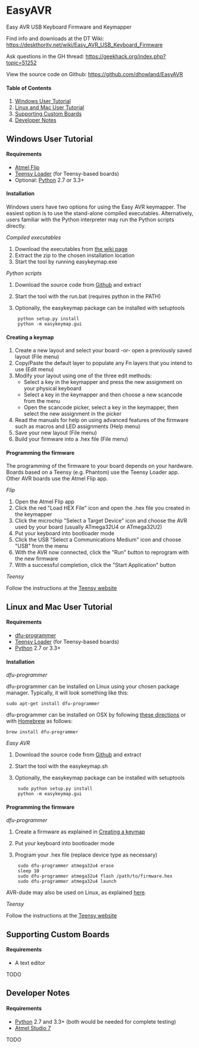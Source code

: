 # EasyAVR
Easy AVR USB Keyboard Firmware and Keymapper

Find info and downloads at the DT Wiki:
https://deskthority.net/wiki/Easy_AVR_USB_Keyboard_Firmware

Ask questions in the GH thread:
https://geekhack.org/index.php?topic=51252

View the source code on Github:
https://github.com/dhowland/EasyAVR

#### Table of Contents

1. [Windows User Tutorial](#windows-user-tutorial)
2. [Linux and Mac User Tutorial](#linux-and-mac-user-tutorial)
3. [Supporting Custom Boards](#supporting-custom-boards)
4. [Developer Notes](#developer-notes)

## Windows User Tutorial

#### Requirements

* [Atmel Flip](http://www.atmel.com/tools/FLIP.aspx)
* [Teensy Loader](http://www.pjrc.com/teensy/loader.html) (for Teensy-based boards)
* Optional: [Python](https://www.python.org/) 2.7 or 3.3+

#### Installation

Windows users have two options for using the Easy AVR keymapper.  The easiest option is to use the stand-alone compiled executables.  Alternatively, users familiar with the Python interpreter may run the Python scripts directly.

*Compiled executables*

1. Download the executables from [the wiki page](https://deskthority.net/wiki/Easy_AVR_USB_Keyboard_Firmware#Downloads)
2. Extract the zip to the chosen installation location
3. Start the tool by running easykeymap.exe

*Python scripts*

1. Download the source code from [Github](https://github.com/dhowland/EasyAVR) and extract
2. Start the tool with the run.bat (requires python in the PATH)
3. Optionally, the easykeymap package can be installed with setuptools

		python setup.py install
		python -m easykeymap.gui

#### Creating a keymap

1. Create a new layout and select your board -or- open a previously saved layout (File menu)
2. Copy/Paste the default layer to populate any Fn layers that you intend to use (Edit menu)
3. Modify your layout using one of the three edit methods:
	* Select a key in the keymapper and press the new assignment on your physical keyboard
	* Select a key in the keymapper and then choose a new scancode from the menu
	* Open the scancode picker, select a key in the keymapper, then select the new assignment in the picker
4. Read the manuals for help on using advanced features of the firmware such as macros and LED assignments (Help menu)
5. Save your new layout (File menu)
6. Build your firmware into a .hex file (File menu)

#### Programming the firmware

The programming of the firmware to your board depends on your hardware.  Boards based on a Teensy (e.g. Phantom) use the Teensy Loader app.  Other AVR boards use the Atmel Flip app.

*Flip*

1. Open the Atmel Flip app
2. Click the red "Load HEX File" icon and open the .hex file you created in the keymapper
3. Click the microchip "Select a Target Device" icon and choose the AVR used by your board (usually ATmega32U4 or ATmega32U2)
4. Put your keyboard into bootloader mode
5. Click the USB "Select a Communications Medium" icon and choose "USB" from the menu
6. With the AVR now connected, click the "Run" button to reprogram with the new firmware
7. With a successful completion, click the "Start Application" button

*Teensy*

Follow the instructions at the [Teensy website](http://www.pjrc.com/teensy/loader_vista.html)

## Linux and Mac User Tutorial

#### Requirements

* [dfu-programmer](https://github.com/dfu-programmer/dfu-programmer)
* [Teensy Loader](http://www.pjrc.com/teensy/loader.html) (for Teensy-based boards)
* [Python](https://www.python.org/) 2.7 or 3.3+

#### Installation

*dfu-programmer*

dfu-programmer can be installed on Linux using your chosen package manager.  Typically, it will look something like this:

`sudo apt-get install dfu-programmer`

dfu-programmer can be installed on OSX by following [these directions](http://www.uriahbaalke.com/?p=106) or with [Homebrew](http://brew.sh/) as follows:

`brew install dfu-programmer`

*Easy AVR*

1. Download the source code from [Github](https://github.com/dhowland/EasyAVR) and extract
2. Start the tool with the easykeymap.sh
3. Optionally, the easykeymap package can be installed with setuptools

		sudo python setup.py install
		python -m easykeymap.gui

#### Programming the firmware

*dfu-programmer*
1. Create a firmware as explained in [Creating a keymap](#creating-a-keymap)
2. Put your keyboard into bootloader mode
3. Program your .hex file (replace device type as necessary)

		sudo dfu-programmer atmega32u4 erase
		sleep 10
		sudo dfu-programmer atmega32u4 flash /path/to/firmware.hex
		sudo dfu-programmer atmega32u4 launch

AVR-dude may also be used on Linux, as explained [here](https://geekhack.org/index.php?topic=51252.msg2066099#msg2066099).

*Teensy*

Follow the instructions at the [Teensy website](http://www.pjrc.com/teensy/loader_linux.html)

## Supporting Custom Boards

#### Requirements

* A text editor

TODO

## Developer Notes

#### Requirements

* [Python](https://www.python.org/) 2.7 and 3.3+ (both would be needed for complete testing)
* [Atmel Studio 7](http://www.atmel.com/tools/atmelstudio.aspx)

TODO

